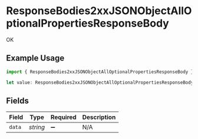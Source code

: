 # ResponseBodies2xxJSONObjectAllOptionalPropertiesResponseBody

OK

## Example Usage

```typescript
import { ResponseBodies2xxJSONObjectAllOptionalPropertiesResponseBody } from "openapi/sdk/models/operations";

let value: ResponseBodies2xxJSONObjectAllOptionalPropertiesResponseBody = {};
```

## Fields

| Field              | Type               | Required           | Description        |
| ------------------ | ------------------ | ------------------ | ------------------ |
| `data`             | *string*           | :heavy_minus_sign: | N/A                |